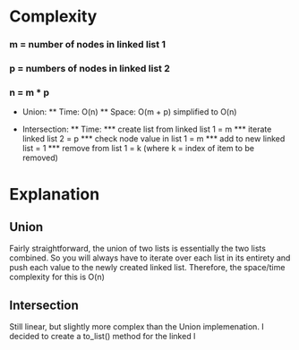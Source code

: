 # Complexity
### m = number of nodes in linked list 1
### p = numbers of nodes in linked list 2
### n = m * p 


* Union:
** Time: O(n)
** Space: O(m + p) simplified to O(n)

* Intersection:
** Time:
*** create list from linked list 1 = m
*** iterate linked list 2 = p
*** check node value in list 1 = m
*** add to new linked list = 1
*** remove from list 1 = k (where k = index of item to be removed)

# Explanation
## Union
Fairly straightforward, the union of two lists is essentially the two lists combined. So you will always have to iterate over each list in its entirety and push each value to the newly created linked list. Therefore, the space/time complexity for this is O(n)

## Intersection
Still linear, but slightly more complex than the Union implemenation. I decided to create a to_list() method for the linked l